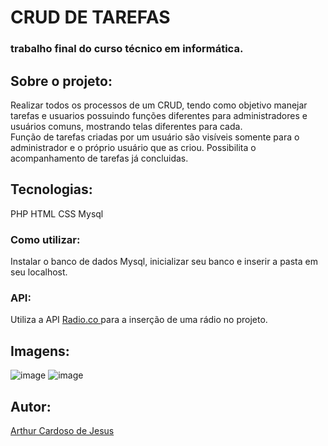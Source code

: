# CRUD DE TAREFAS

### trabalho final do curso técnico em informática.

## Sobre o projeto:

Realizar todos os processos de um CRUD, tendo como objetivo manejar tarefas e usuarios possuindo funções diferentes para administradores e usuários comuns, mostrando telas diferentes para cada.<br>
Função de tarefas criadas por um usuário são visíveis somente para o administrador e o próprio usuário que as criou.
Possibilita o acompanhamento de tarefas já concluidas.


## Tecnologias:

PHP
HTML
CSS
Mysql

### Como utilizar:
Instalar o banco de dados Mysql, inicializar seu banco e inserir a pasta em seu localhost.

### API:

  Utiliza a API <a href="https://radio.co/api">Radio.co </a> para a inserção de uma rádio no projeto.

## Imagens:
![image](https://github.com/Arthur-Cardoso-de-Jesus/CrudFinal2.0/assets/83030989/6e14d4f2-d844-49fd-a69f-de3454ab8c08)
![image](https://github.com/Arthur-Cardoso-de-Jesus/CrudFinal2.0/assets/83030989/93f67db0-d8d3-4c30-99c9-37ed3c061cec)


## Autor:

<a href="https://github.com/Arthur-Cardoso-de-Jesus">Arthur Cardoso de Jesus</a>
